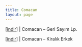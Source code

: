 ```yaml
---
title: Comacan
layout: page
---
```


<a href="https://cloud.mail.ru/public/d9dfe8a6ceb4/Comacan%20-%20Geri%20Say%C4%B1m%20LP" target="_blank">[indir]</a>   |   Comacan &#8211; Geri Sayım Lp.

<a href="https://cloud.mail.ru/public/507936f9921d/Comacan%20-%20Kiral%C4%B1k%20Erkek" target="_blank">[indir]</a>   |   Comacan &#8211; Kiralık Erkek
